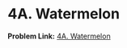 # 4A. Watermelon

**Problem Link:** [4A. Watermelon](https://codeforces.com/problemset/problem/4/A)
